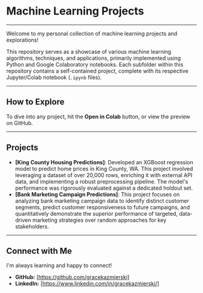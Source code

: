 # Machine Learning Projects

---

Welcome to my personal collection of machine learning projects and explorations!

This repository serves as a showcase of various machine learning algorithms, techniques, and applications, primarily implemented using Python and Google Colaboratory notebooks. Each subfolder within this repository contains a self-contained project, complete with its respective Jupyter/Colab notebook (`.ipynb` files).

---

## How to Explore

To dive into any project, hit the **Open in Colab** button, or view the preview on GitHub.

---

## Projects

* **[King County Housing Predictions]**: Developed an XGBoost regression model to predict home prices in King County, WA. This project involved leveraging a dataset of over 20,000 rows, enriching it with external API data, and implementing a robust preprocessing pipeline. The model's performance was rigorously evaluated against a dedicated holdout set.
* **[Bank Marketing Campaign Predictions]**: This project focuses on analyzing bank marketing campaign data to identify distinct customer segments, predict customer responsiveness to future campaigns, and quantitatively demonstrate the superior performance of targeted, data-driven marketing strategies over random approaches for key stakeholders.

---

## Connect with Me

I'm always learning and happy to connect!

* **GitHub:** [https://github.com/gracekazmierski]
* **LinkedIn:** [https://www.linkedin.com/in/gracekazmierski/]
